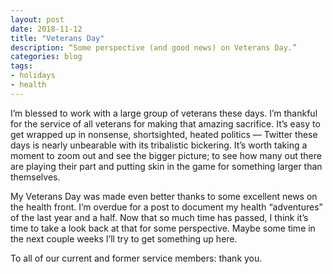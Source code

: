 ```yaml
---
layout: post
date: 2018-11-12
title: "Veterans Day"
description: “Some perspective (and good news) on Veterans Day.”
categories: blog
tags:
- holidays
- health
---
```


I’m blessed to work with a large group of veterans these days. I’m thankful for the service of all veterans for making that amazing sacrifice. It’s easy to get wrapped up in nonsense, shortsighted, heated politics — Twitter these days is nearly unbearable with its tribalistic bickering. It’s worth taking a moment to zoom out and see the bigger picture; to see how many out there are playing their part and putting skin in the game for something larger than themselves.

My Veterans Day was made even better thanks to some excellent news on the health front. I’m overdue for a post to document my health “adventures” of the last year and a half. Now that so much time has passed, I think it’s time to take a look back at that for some perspective. Maybe some time in the next couple weeks I’ll try to get something up here.

To all of our current and former service members: thank you.
